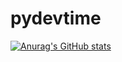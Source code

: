 # pydevtime
[![Anurag's GitHub stats](https://github-readme-stats.vercel.app/api?username=tvtrong)](https://github.com/anuraghazra/github-readme-stats)
